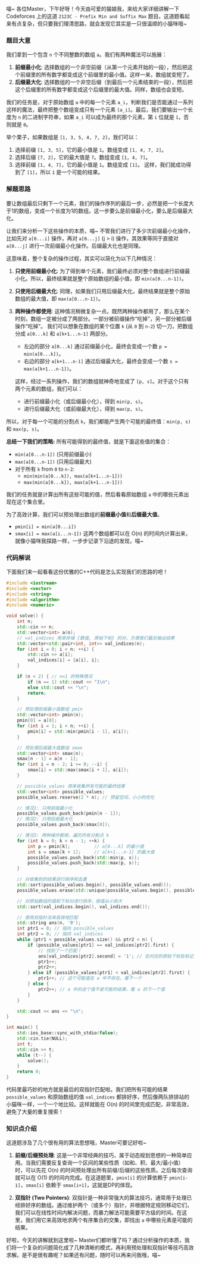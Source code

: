 喵~ 各位Master，下午好呀！今天由可爱的猫娘我，来给大家详细讲解一下 Codeforces 上的这道 `2123C - Prefix Min and Suffix Max` 题目。这道题看起来有点复杂，但只要我们理清思路，就会发现它其实是一只很温顺的小猫咪哦~

### 题目大意

我们拿到一个包含 `n` 个不同整数的数组 `a`。我们有两种魔法可以施展：

1.  **前缀最小化**: 选择数组的一个非空前缀（从第一个元素开始的一段），然后把这个前缀里的所有数字都变成这个前缀里的最小值。这样一来，数组就变短了。
2.  **后缀最大化**: 选择数组的一个非空后缀（到最后一个元素结束的一段），然后把这个后缀里的所有数字都变成这个后缀里的最大值。同样，数组也会变短。

我们的任务是，对于原始数组 `a` 中的每一个元素 `a_i`，判断我们是否能通过一系列这样的魔法，最终把整个数组变成只有一个元素 `[a_i]`。最后，我们要输出一个长度为 `n` 的二进制字符串，如果 `a_i` 可以成为最终的那个元素，第 `i` 位就是 `1`，否则就是 `0`。

举个栗子，如果数组是 `[1, 3, 5, 4, 7, 2]`，我们可以：
1.  选择前缀 `[1, 3, 5]`，它的最小值是 `1`。数组变成 `[1, 4, 7, 2]`。
2.  选择后缀 `[7, 2]`，它的最大值是 `7`。数组变成 `[1, 4, 7]`。
3.  选择前缀 `[1, 4, 7]`，它的最小值是 `1`。数组变成 `[1]`。
这样，我们就成功得到了 `[1]`，所以 `1` 是一个可能的结果。

### 解题思路

要让数组最后只剩下一个元素，我们的操作序列的最后一步，必然是把一个长度大于1的数组，变成一个长度为1的数组。这一步要么是前缀最小化，要么是后缀最大化。

让我们来分析一下这些操作的本质，喵~
不管我们进行了多少次前缀最小化操作，比如先对 `a[0...i]` 操作，再对 `a[0...j]` (j > i) 操作，其效果等同于直接对 `a[0...j]` 进行一次前缀最小化操作。后缀最大化也是同理。

这意味着，整个复杂的操作过程，其实可以简化为以下几种情况：

1.  **只使用前缀最小化**: 为了得到单个元素，我们最终必须对整个数组进行前缀最小化。所以，最终结果就是整个原始数组的最小值，即 `min(a[0...n-1])`。

2.  **只使用后缀最大化**: 同理，如果我们只用后缀最大化，最终结果就是整个原始数组的最大值，即 `max(a[0...n-1])`。

3.  **两种操作都使用**: 这种情况稍微复杂一点。既然两种操作都用了，那么在某个时刻，数组一定被分成了两部分。一部分被前缀操作“吃掉”，另一部分被后缀操作“吃掉”。
    我们可以想象在数组的某个位置 `k` (从 `0` 到 `n-2`) 切一刀，把数组分成 `a[0...k]` 和 `a[k+1...n-1]` 两部分。
    *   左边的部分 `a[0...k]` 通过前缀最小化，最终会变成一个数 `p = min(a[0...k])`。
    *   右边的部分 `a[k+1...n-1]` 通过后缀最大化，最终会变成一个数 `s = max(a[k+1...n-1])`。

    这样，经过一系列操作，我们的数组就神奇地变成了 `[p, s]`。对于这个只有两个元素的数组，我们可以：
    *   进行前缀最小化（或后缀最小化），得到 `min(p, s)`。
    *   进行后缀最大化（或前缀最大化），得到 `max(p, s)`。

所以，对于每一个可能的分割点 `k`，我们都能产生两个可能的最终值：`min(p, s)` 和 `max(p, s)`。

**总结一下我们的策略:**
所有可能得到的最终值，就是下面这些值的集合：
*   `min(a[0...n-1])` (只用前缀最小)
*   `max(a[0...n-1])` (只用后缀最大)
*   对于所有 `k` from `0` to `n-2`:
    *   `min(min(a[0...k]), max(a[k+1...n-1]))`
    *   `max(min(a[0...k]), max(a[k+1...n-1]))`

我们的任务就是计算出所有这些可能的值，然后看看原始数组 `a` 中的哪些元素出现在这个集合里。

为了高效计算，我们可以预处理出数组的**前缀最小值**和**后缀最大值**。
*   `pmin[i] = min(a[0...i])`
*   `smax[i] = max(a[i...n-1])`
这两个数组都可以在 O(n) 的时间内计算出来，就像小猫咪我探路一样，一步步记录下沿途的发现，喵~

### 代码解说

下面我们来一起看看这份优雅的C++代码是怎么实现我们的思路的吧！

```cpp
#include <iostream>
#include <vector>
#include <string>
#include <algorithm>
#include <numeric>

void solve() {
    int n;
    std::cin >> n;
    std::vector<int> a(n);
    // val_indices 用来存储 {数值, 原始下标} 的对，方便我们最后输出结果
    std::vector<std::pair<int, int>> val_indices(n);
    for (int i = 0; i < n; ++i) {
        std::cin >> a[i];
        val_indices[i] = {a[i], i};
    }

    if (n < 2) { // n=1 的特殊情况
        if (n == 1) std::cout << "1\n";
        else std::cout << "\n";
        return;
    }

    // 预处理前缀最小值数组 pmin
    std::vector<int> pmin(n);
    pmin[0] = a[0];
    for (int i = 1; i < n; ++i) {
        pmin[i] = std::min(pmin[i - 1], a[i]);
    }

    // 预处理后缀最大值数组 smax
    std::vector<int> smax(n);
    smax[n - 1] = a[n - 1];
    for (int i = n - 2; i >= 0; --i) {
        smax[i] = std::max(smax[i + 1], a[i]);
    }

    // possible_values 用来收集所有可能的最终结果
    std::vector<int> possible_values;
    possible_values.reserve(2 * n); // 预留空间，小小的优化

    // 情况1: 只用前缀最小化
    possible_values.push_back(pmin[n - 1]);
    // 情况2: 只用后缀最大化
    possible_values.push_back(smax[0]);

    // 情况3: 两种操作都用，遍历所有分割点 k
    for (int k = 0; k < n - 1; ++k) {
        int p = pmin[k];         // a[0...k] 的最小值
        int s = smax[k + 1];     // a[k+1...n-1] 的最大值
        possible_values.push_back(std::min(p, s));
        possible_values.push_back(std::max(p, s));
    }

    // 对收集到的结果进行排序和去重
    std::sort(possible_values.begin(), possible_values.end());
    possible_values.erase(std::unique(possible_values.begin(), possible_values.end()), possible_values.end());

    // 对原始数组的值和下标对进行排序，按值从小到大
    std::sort(val_indices.begin(), val_indices.end());

    // 使用双指针法来高效地匹配
    std::string ans(n, '0');
    int ptr1 = 0; // 指向 possible_values
    int ptr2 = 0; // 指向 val_indices
    while (ptr1 < possible_values.size() && ptr2 < n) {
        if (possible_values[ptr1] == val_indices[ptr2].first) {
            // 找到了一个匹配！
            ans[val_indices[ptr2].second] = '1'; // 在对应的原始下标处标记为 '1'
            ptr1++;
            ptr2++;
        } else if (possible_values[ptr1] < val_indices[ptr2].first) {
            ptr1++; // 这个可能值在 a 中不存在，看下一个
        } else {
            ptr2++; // a 中的这个值不是可能的结果，看 a 的下一个值
        }
    }

    std::cout << ans << "\n";
}

int main() {
    std::ios_base::sync_with_stdio(false);
    std::cin.tie(NULL);
    int t;
    std::cin >> t;
    while (t--) {
        solve();
    }
    return 0;
}
```

代码里最巧妙的地方就是最后的双指针匹配啦。我们把所有可能的结果 `possible_values` 和原始数组的值 `val_indices` 都排好序，然后像两队排排站的小猫咪一样，一个一个地比较。这样就能在 O(n) 的时间里完成匹配，非常高效，避免了大量的重复搜索！

### 知识点介绍

这道题涉及了几个很有用的算法思想哦，Master可要记好啦~

1.  **前缀/后缀预处理**:
    这是一个非常经典的技巧，属于动态规划思想的一种简单应用。当我们需要反复查询一个区间的某些性质（如和、积、最大/最小值）时，可以先花 O(n) 的时间预处理出所有前缀/后缀的这些性质。之后每次查询就可以在 O(1) 的时间内完成。在这道题里，`pmin[i]` 的计算依赖于 `pmin[i-1]`，`smax[i]` 依赖于 `smax[i+1]`，这就是DP的体现。

2.  **双指针 (Two Pointers)**:
    双指针是一种非常强大的算法技巧，通常用于处理已经排好序的数组。通过维护两个（或多个）指针，并根据特定规则移动它们，我们可以在线性时间内解决问题，而暴力解法可能需要平方级的时间。在这里，我们用它来高效地求两个有序集合的交集，即找出 `a` 中哪些元素是可能的结果。

好啦，今天的讲解就到这里啦~ Master们都听懂了吗？通过分析操作的本质，我们将一个复杂的问题简化成了几种清晰的模式，再利用预处理和双指针等技巧高效求解。是不是很有趣呢？如果还有问题，随时可以再来问我哦，喵~